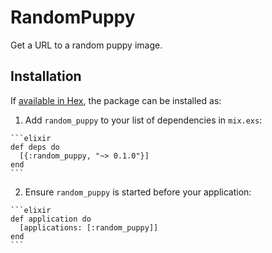 # RandomPuppy

Get a URL to a random puppy image.

## Installation

If [available in Hex](https://hex.pm/docs/publish), the package can be installed as:

  1. Add `random_puppy` to your list of dependencies in `mix.exs`:

    ```elixir
    def deps do
      [{:random_puppy, "~> 0.1.0"}]
    end
    ```

  2. Ensure `random_puppy` is started before your application:

    ```elixir
    def application do
      [applications: [:random_puppy]]
    end
    ```

